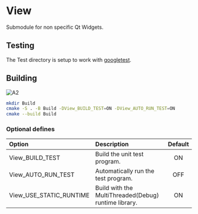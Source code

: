 # View

Submodule for non specific Qt Widgets.

## Testing

The Test directory is setup to work with [googletest](https://github.com/google/googletest).

## Building

![A2](https://github.com/chcly/Module.View/actions/workflows/build-windows.yml/badge.svg)

```sh
mkdir Build
cmake -S . -B Build -DView_BUILD_TEST=ON -DView_AUTO_RUN_TEST=ON
cmake --build Build
```

### Optional defines

| Option                  | Description                                          | Default |
| :---------------------- | :--------------------------------------------------- | :-----: |
| View_BUILD_TEST         | Build the unit test program.                         |   ON    |
| View_AUTO_RUN_TEST      | Automatically run the test program.                  |   OFF   |
| View_USE_STATIC_RUNTIME | Build with the MultiThreaded(Debug) runtime library. |   ON    |
